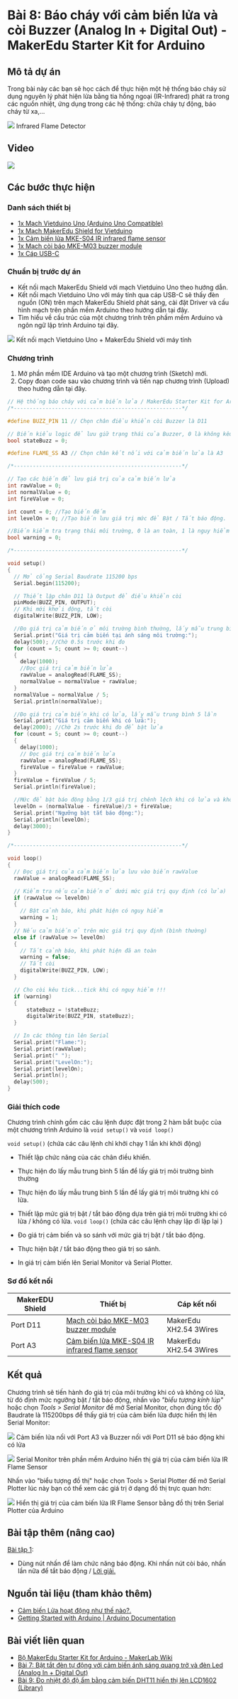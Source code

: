 # Bài 8: Báo cháy với cảm biến lửa và còi Buzzer (Analog In + Digital Out) - MakerEdu Starter Kit for Arduino

## Mô tả dự án

Trong bài này các bạn sẽ học cách để thực hiện một hệ thống báo cháy sử dụng nguyên lý phát hiện lửa bằng tia hồng ngoại (IR-Infrared) phát ra trong các nguồn nhiệt, ứng dụng trong các hệ thống: chữa cháy tự động, báo cháy từ xa,...

![](/ex/less08/image/01_1050px-Fire-Detectors-–-Infrared-Flame-Detectors-min.jpg)
Infrared Flame Detector

## Video

[![](/ex/less08/image/02_video.png)](https://youtu.be/gSkmenG_54E)

## Các bước thực hiện

### Danh sách thiết bị

- [1x Mạch Vietduino Uno (Arduino Uno Compatible)](https://makerlab.vn/vuno)
- [1x Mạch MakerEdu Shield for Vietduino](https://makerlab.vn/vietduinosd)
- [1x Cảm biến lửa MKE-S04 IR infrared flame sensor](https://makerlab.vn/mkes04)
- [1x Mạch còi báo MKE-M03 buzzer module](https://makerlab.vn/mkem03)
- [1x Cáp USB-C](https://hshop.vn/cap-usb-type-c)

### Chuẩn bị trước dự án

- Kết nối mạch MakerEdu Shield với mạch Vietduino Uno theo hướng dẫn.
- Kết nối mạch Vietduino Uno với máy tính qua cáp USB-C sẽ thấy đèn nguồn (ON) trên mạch MakerEdu Shield phát sáng, cài đặt Driver và cấu hình mạch trên phần mềm Arduino theo hướng dẫn tại đây.
- Tìm hiểu về cấu trúc của một chương trình trên phầm mềm Arduino và ngôn ngữ lập trình Arduino tại đây.

![](/ex/less08/image/03_1050px-connect.jpg)
Kết nối mạch Vietduino Uno + MakerEdu Shield với máy tính

### Chương trình

1. Mở phần mềm IDE Arduino và tạo một chương trình (Sketch) mới.
1. Copy đoạn code sau vào chương trình và tiến nạp chương trình (Upload) theo hướng dẫn tại đây.

```ino
// Hệ thống báo cháy với cảm biến lửa / MakerEdu Starter Kit for Arduino
/*-----------------------------------------------------*/

#define BUZZ_PIN 11 // Chọn chân điều khiển còi Buzzer là D11

// Biến kiểu logic để lưu giữ trạng thái của Buzzer, 0 là không kêu, 1 là kêu
bool stateBuzz = 0;

#define FLAME_SS A3 // Chọn chân kết nối với cảm biến lửa là A3

/*-----------------------------------------------------*/

// Tạo các biến để lưu giá trị của cảm biến lửa
int rawValue = 0;
int normalValue = 0;
int fireValue = 0;

int count = 0; //Tạo biến đếm
int levelOn = 0; //Tạo biến lưu giá trị mức để Bật / Tắt báo động.

//Biến kiểm tra trạng thái môi trường, 0 là an toàn, 1 là nguy hiểm
bool warning = 0;

/*-----------------------------------------------------*/

void setup()
{
  // Mở cổng Serial Baudrate 115200 bps
  Serial.begin(115200);

  // Thiết lập chân D11 là Output để điều khiển còi
  pinMode(BUZZ_PIN, OUTPUT);
  // Khi mới khởi động, tắt còi
  digitalWrite(BUZZ_PIN, LOW);

  //Đo giá trị cảm biến ở môi trường bình thường, lấy mẫu trung bình 5 lần
  Serial.print("Giá trị cảm biến tại ánh sáng môi trường:");
  delay(500); //Chờ 0.5s trước khi đo
  for (count = 5; count >= 0; count--)
  {
    delay(1000);
    //Đọc giá trị cảm biến lửa
    rawValue = analogRead(FLAME_SS);
    normalValue = normalValue + rawValue;
  }
  normalValue = normalValue / 5;
  Serial.println(normalValue);

  //Đo giá trị cảm biến khi có lửa, lấy mẫu trung bình 5 lần
  Serial.print("Giá trị cảm biến khi có lửa:");
  delay(2000); //Chờ 2s trước khi đo để bật lửa
  for (count = 5; count >= 0; count--)
  {
    delay(1000);
    // Đọc giá trị cảm biến lửa
    rawValue = analogRead(FLAME_SS);
    fireValue = fireValue + rawValue;
  }
  fireValue = fireValue / 5;
  Serial.println(fireValue);

  //Mức để bật báo động bằng 1/3 giá trị chênh lệch khi có lửa và không có lửa
  levelOn = (normalValue - fireValue)/3 + fireValue;
  Serial.print("Ngưỡng bật tắt báo động:");
  Serial.println(levelOn);
  delay(3000);
}

/*-----------------------------------------------------*/

void loop()
{
  // Đọc giá trị của cảm biến lửa lưu vào biến rawValue
  rawValue = analogRead(FLAME_SS);

  // Kiểm tra nếu cảm biến ở dưới mức giá trị quy định (có lửa)
  if (rawValue <= levelOn)
  {
    // Bật cảnh báo, khi phát hiện có nguy hiểm
    warning = 1;
  }
  // Nếu cảm biến ở trên mức giá trị quy định (bình thường)
  else if (rawValue >= levelOn)
  {
    // Tắt cảnh báo, khi phát hiện đã an toàn
    warning = false;
    // Tắt còi
    digitalWrite(BUZZ_PIN, LOW);
  }

  // Cho còi kêu tick...tick khi có nguy hiểm !!!
  if (warning)
  {
      stateBuzz = !stateBuzz;
      digitalWrite(BUZZ_PIN, stateBuzz);
  }

  // In các thông tin lên Serial
  Serial.print("Flame:");
  Serial.print(rawValue);
  Serial.print(" ");
  Serial.print("LevelOn:");
  Serial.print(levelOn);
  Serial.println();
  delay(500);
}
```

### Giải thích code

Chương trình chính gồm các câu lệnh được đặt trong 2 hàm bắt buộc của một chương trình Arduino là `void setup()` và `void loop()`

`void setup()` (chứa các câu lệnh chỉ khởi chạy 1 lần khi khởi động)

- Thiết lập chức năng của các chân điều khiển.
- Thực hiện đo lấy mẫu trung bình 5 lần để lấy giá trị môi trường bình thường
- Thực hiện đo lấy mẫu trung bình 5 lần để lấy giá trị môi trường khi có lửa.
- Thiết lập mức giá trị bật / tắt báo động dựa trên giá trị môi trường khi có lửa / không có lửa.
`void loop()` (chứa các câu lệnh chạy lặp đi lặp lại )

- Đo giá trị cảm biến và so sánh với mức giá trị bật / tắt báo động.
- Thực hiện bật / tắt báo động theo giá trị so sánh.
- In giá trị cảm biến lên Serial Monitor và Serial Plotter.

### Sơ đồ kết nối

<table><thead>
  <tr>
    <th>MakerEDU Shield</th>
    <th>Thiết bị</th>
    <th>Cáp kết nối</th>
  </tr></thead>
<tbody>
  <tr>
    <td>Port D11</td>
    <td><a href="https://makerlab.vn/mkem03">Mạch còi báo MKE-M03 buzzer module</a></td>
    <td>MakerEdu XH2.54 3Wires</td>
  </tr>
  <tr>
    <td>Port A3</td>
    <td><a href="https://makelab.vn/mkes04">Cảm biến lửa MKE-S04 IR infrared flame sensor</a></td>
    <td>MakerEdu XH2.54 3Wires</td>
  </tr>
</tbody>
</table>

## Kết quả

Chương trình sẽ tiến hành đo giá trị của môi trường khi có và không có lửa, từ đó định mức ngưỡng bật / tắt báo động, nhấn vào *"biểu tượng kính lúp"* hoặc chọn *Tools > Serial Monitor* để mở Serial Monitor, chọn đúng tốc độ Baudrate là 115200bps để thấy giá trị của cảm biến lửa được hiển thị lên Serial Monitor:

![](/ex/less08/image/04_1050px-He_thong_bao_chay.jpg)
Cảm biến lửa nối với Port A3 và Buzzer nối với Port D11 sẽ báo động khi có lửa

![](/ex/less08/image/05_1050px-Screenshot_2023-07-14_at_10.48.13.png)
Serial Monitor trên phần mềm Arduino hiển thị giá trị của cảm biến lửa IR Flame Sensor

Nhấn vào "biểu tượng đồ thị" hoặc chọn Tools > Serial Plotter để mở Serial Plotter lúc này bạn có thể xem các giá trị ở dạng đồ thị trực quan hơn:

![](/ex/less08/image/06_1050px-Screenshot_2023-07-14_at_10.48.50.png)
Hiển thị giá trị của cảm biến lửa IR Flame Sensor bằng đồ thị trên Serial Plotter của Arduino

## Bài tập thêm (nâng cao)

<ins>Bài tập 1</ins>:

- Dùng nút nhấn để làm chức năng báo động. Khi nhấn nút còi báo, nhấn lần nữa để tắt báo động / [Lời giải.](/solution/README.md)

## Nguồn tài liệu (tham khảo thêm)

- [Cảm biến Lửa hoạt động như thế nào?.](https://www.elprocus.com/flame-sensor-working-and-its-applications/)
- [Getting Started with Arduino | Arduino Documentation](https://docs.arduino.cc/learn/starting-guide/getting-started-arduino)

## Bài viết liên quan

- [Bộ MakerEdu Starter Kit for Arduino - MakerLab Wiki](/README.md)
- [Bài 7: Bật tắt đèn tự động với cảm biến ánh sáng quang trở và đèn Led (Analog In + Digital Out)](/ex/less07/README.md)
- [Bài 9: Đo nhiệt độ độ ẩm bằng cảm biến DHT11 hiển thị lên LCD1602 (Library)](/ex/less09/README.md)
